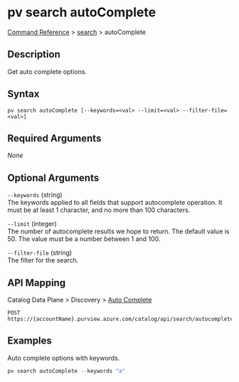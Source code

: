 # pv search autoComplete
[Command Reference](../../../README.md#command-reference) > [search](./main.md) > autoComplete

## Description
Get auto complete options.

## Syntax
```
pv search autoComplete [--keywords=<val> --limit=<val> --filter-file=<val>]
```

## Required Arguments
*None*

## Optional Arguments
`--keywords` (string)  
The keywords applied to all fields that support autocomplete operation. It must be at least 1 character, and no more than 100 characters.

`--limit` (integer)  
The number of autocomplete results we hope to return. The default value is 50. The value must be a number between 1 and 100.

`--filter-file` (string)  
The filter for the search.

## API Mapping
Catalog Data Plane > Discovery > [Auto Complete](https://docs.microsoft.com/en-us/rest/api/purview/catalogdataplane/discovery/auto-complete)
```
POST https://{accountName}.purview.azure.com/catalog/api/search/autocomplete
```

## Examples
Auto complete options with keywords.
```powershell
pv search autoComplete --keywords "a"
```